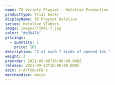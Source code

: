 ```yaml
---
name: TD Variety Playset - Hololive Production
producttype: Trial Deck+
displayName: TD Playset Hololive
series: Hololive VTubers
image: images/71941-7.jpg
color: "#e9847b"
pricings:
  - quantity: 1
    price: 101
description: "2 of each 7 kinds of opened tds "
weight: 3
preorder: 2021-09-08T16:00:00.000Z
release: 2021-09-23T16:00:00.000Z
asin: s-A7tkGusFB-s
merchandise: weiss
---
```

